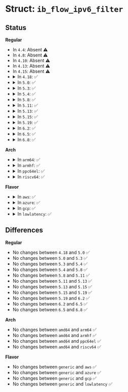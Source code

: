 # Struct: <code>ib_flow_ipv6_filter</code>

## Status
<b>Regular</b>
<ul>
<li>
In <code>4.4</code>: Absent ⚠️
</li>
<li>
In <code>4.8</code>: Absent ⚠️
</li>
<li>
In <code>4.10</code>: Absent ⚠️
</li>
<li>
In <code>4.13</code>: Absent ⚠️
</li>
<li>
In <code>4.15</code>: Absent ⚠️
</li>
<li>
<details>
<summary>In <code>4.18</code>: ✅</summary>

```c
struct ib_flow_ipv6_filter {
    u8 src_ip[16];
    u8 dst_ip[16];
    __be32 flow_label;
    u8 next_hdr;
    u8 traffic_class;
    u8 hop_limit;
    u8 real_sz[0];
};
```
</details>
</li>
<li>
<details>
<summary>In <code>5.0</code>: ✅</summary>

```c
struct ib_flow_ipv6_filter {
    u8 src_ip[16];
    u8 dst_ip[16];
    __be32 flow_label;
    u8 next_hdr;
    u8 traffic_class;
    u8 hop_limit;
    u8 real_sz[0];
};
```
</details>
</li>
<li>
<details>
<summary>In <code>5.3</code>: ✅</summary>

```c
struct ib_flow_ipv6_filter {
    u8 src_ip[16];
    u8 dst_ip[16];
    __be32 flow_label;
    u8 next_hdr;
    u8 traffic_class;
    u8 hop_limit;
    u8 real_sz[0];
};
```
</details>
</li>
<li>
<details>
<summary>In <code>5.4</code>: ✅</summary>

```c
struct ib_flow_ipv6_filter {
    u8 src_ip[16];
    u8 dst_ip[16];
    __be32 flow_label;
    u8 next_hdr;
    u8 traffic_class;
    u8 hop_limit;
    u8 real_sz[0];
};
```
</details>
</li>
<li>
<details>
<summary>In <code>5.8</code>: ✅</summary>

```c
struct ib_flow_ipv6_filter {
    u8 src_ip[16];
    u8 dst_ip[16];
    __be32 flow_label;
    u8 next_hdr;
    u8 traffic_class;
    u8 hop_limit;
    u8 real_sz[0];
};
```
</details>
</li>
<li>
<details>
<summary>In <code>5.11</code>: ✅</summary>

```c
struct ib_flow_ipv6_filter {
    u8 src_ip[16];
    u8 dst_ip[16];
    __be32 flow_label;
    u8 next_hdr;
    u8 traffic_class;
    u8 hop_limit;
    u8 real_sz[0];
};
```
</details>
</li>
<li>
<details>
<summary>In <code>5.13</code>: ✅</summary>

```c
struct ib_flow_ipv6_filter {
    u8 src_ip[16];
    u8 dst_ip[16];
    __be32 flow_label;
    u8 next_hdr;
    u8 traffic_class;
    u8 hop_limit;
    u8 real_sz[0];
};
```
</details>
</li>
<li>
<details>
<summary>In <code>5.15</code>: ✅</summary>

```c
struct ib_flow_ipv6_filter {
    u8 src_ip[16];
    u8 dst_ip[16];
    __be32 flow_label;
    u8 next_hdr;
    u8 traffic_class;
    u8 hop_limit;
    u8 real_sz[0];
};
```
</details>
</li>
<li>
<details>
<summary>In <code>5.19</code>: ✅</summary>

```c
struct ib_flow_ipv6_filter {
    u8 src_ip[16];
    u8 dst_ip[16];
    __be32 flow_label;
    u8 next_hdr;
    u8 traffic_class;
    u8 hop_limit;
    u8 real_sz[0];
};
```
</details>
</li>
<li>
<details>
<summary>In <code>6.2</code>: ✅</summary>

```c
struct ib_flow_ipv6_filter {
    u8 src_ip[16];
    u8 dst_ip[16];
    __be32 flow_label;
    u8 next_hdr;
    u8 traffic_class;
    u8 hop_limit;
    u8 real_sz[0];
};
```
</details>
</li>
<li>
<details>
<summary>In <code>6.5</code>: ✅</summary>

```c
struct ib_flow_ipv6_filter {
    u8 src_ip[16];
    u8 dst_ip[16];
    __be32 flow_label;
    u8 next_hdr;
    u8 traffic_class;
    u8 hop_limit;
    u8 real_sz[0];
};
```
</details>
</li>
<li>
<details>
<summary>In <code>6.8</code>: ✅</summary>

```c
struct ib_flow_ipv6_filter {
    u8 src_ip[16];
    u8 dst_ip[16];
    __be32 flow_label;
    u8 next_hdr;
    u8 traffic_class;
    u8 hop_limit;
    u8 real_sz[0];
};
```
</details>
</li>
</ul>
<b>Arch</b>
<ul>
<li>
<details>
<summary>In <code>arm64</code>: ✅</summary>

```c
struct ib_flow_ipv6_filter {
    u8 src_ip[16];
    u8 dst_ip[16];
    __be32 flow_label;
    u8 next_hdr;
    u8 traffic_class;
    u8 hop_limit;
    u8 real_sz[0];
};
```
</details>
</li>
<li>
<details>
<summary>In <code>armhf</code>: ✅</summary>

```c
struct ib_flow_ipv6_filter {
    u8 src_ip[16];
    u8 dst_ip[16];
    __be32 flow_label;
    u8 next_hdr;
    u8 traffic_class;
    u8 hop_limit;
    u8 real_sz[0];
};
```
</details>
</li>
<li>
<details>
<summary>In <code>ppc64el</code>: ✅</summary>

```c
struct ib_flow_ipv6_filter {
    u8 src_ip[16];
    u8 dst_ip[16];
    __be32 flow_label;
    u8 next_hdr;
    u8 traffic_class;
    u8 hop_limit;
    u8 real_sz[0];
};
```
</details>
</li>
<li>
<details>
<summary>In <code>riscv64</code>: ✅</summary>

```c
struct ib_flow_ipv6_filter {
    u8 src_ip[16];
    u8 dst_ip[16];
    __be32 flow_label;
    u8 next_hdr;
    u8 traffic_class;
    u8 hop_limit;
    u8 real_sz[0];
};
```
</details>
</li>
</ul>
<b>Flavor</b>
<ul>
<li>
<details>
<summary>In <code>aws</code>: ✅</summary>

```c
struct ib_flow_ipv6_filter {
    u8 src_ip[16];
    u8 dst_ip[16];
    __be32 flow_label;
    u8 next_hdr;
    u8 traffic_class;
    u8 hop_limit;
    u8 real_sz[0];
};
```
</details>
</li>
<li>
<details>
<summary>In <code>azure</code>: ✅</summary>

```c
struct ib_flow_ipv6_filter {
    u8 src_ip[16];
    u8 dst_ip[16];
    __be32 flow_label;
    u8 next_hdr;
    u8 traffic_class;
    u8 hop_limit;
    u8 real_sz[0];
};
```
</details>
</li>
<li>
<details>
<summary>In <code>gcp</code>: ✅</summary>

```c
struct ib_flow_ipv6_filter {
    u8 src_ip[16];
    u8 dst_ip[16];
    __be32 flow_label;
    u8 next_hdr;
    u8 traffic_class;
    u8 hop_limit;
    u8 real_sz[0];
};
```
</details>
</li>
<li>
<details>
<summary>In <code>lowlatency</code>: ✅</summary>

```c
struct ib_flow_ipv6_filter {
    u8 src_ip[16];
    u8 dst_ip[16];
    __be32 flow_label;
    u8 next_hdr;
    u8 traffic_class;
    u8 hop_limit;
    u8 real_sz[0];
};
```
</details>
</li>
</ul>

## Differences
<b>Regular</b>
<ul>
<li>
No changes between <code>4.18</code> and <code>5.0</code> ✅
</li>
<li>
No changes between <code>5.0</code> and <code>5.3</code> ✅
</li>
<li>
No changes between <code>5.3</code> and <code>5.4</code> ✅
</li>
<li>
No changes between <code>5.4</code> and <code>5.8</code> ✅
</li>
<li>
No changes between <code>5.8</code> and <code>5.11</code> ✅
</li>
<li>
No changes between <code>5.11</code> and <code>5.13</code> ✅
</li>
<li>
No changes between <code>5.13</code> and <code>5.15</code> ✅
</li>
<li>
No changes between <code>5.15</code> and <code>5.19</code> ✅
</li>
<li>
No changes between <code>5.19</code> and <code>6.2</code> ✅
</li>
<li>
No changes between <code>6.2</code> and <code>6.5</code> ✅
</li>
<li>
No changes between <code>6.5</code> and <code>6.8</code> ✅
</li>
</ul>
<b>Arch</b>
<ul>
<li>
No changes between <code>amd64</code> and <code>arm64</code> ✅
</li>
<li>
No changes between <code>amd64</code> and <code>armhf</code> ✅
</li>
<li>
No changes between <code>amd64</code> and <code>ppc64el</code> ✅
</li>
<li>
No changes between <code>amd64</code> and <code>riscv64</code> ✅
</li>
</ul>
<b>Flavor</b>
<ul>
<li>
No changes between <code>generic</code> and <code>aws</code> ✅
</li>
<li>
No changes between <code>generic</code> and <code>azure</code> ✅
</li>
<li>
No changes between <code>generic</code> and <code>gcp</code> ✅
</li>
<li>
No changes between <code>generic</code> and <code>lowlatency</code> ✅
</li>
</ul>
